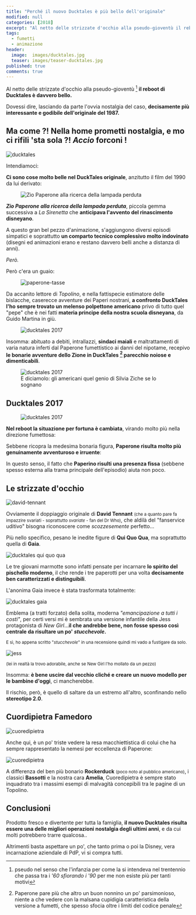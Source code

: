 ```yaml
---
title: "Perché il nuovo Ducktales è più bello dell'originale"
modified: null
categories: [2018]
excerpt: "Al netto delle strizzate d'occhio alla pseudo-gioventù il reboot di Ducktales è davvero bello."
tags:
  - fumetti
  - animazione
header: 
  image:  images/ducktales.jpg
  teaser: images/teaser-ducktales.jpg 
published: true
comments: true
---
```


Al netto delle strizzate d'occhio alla pseudo-gioventù [^pseudo] **il reboot di Ducktales è davvero bello.**

[^pseudo]: pseudo nel senso che l'infanzia per come la si intendeva nel trentennio che passa tra i _'60 sfiorando i '90_ per me non esiste più per tanti motivi

Dovessi dire, lasciando da parte l'ovvia nostalgia del caso, **decisamente più interessante e godibile dell'originale del 1987.**

## Ma come ?! Nella home prometti nostalgia, e mo ci rifili 'sta sola ?! _Accio_ forconi !

![ducktales](https://cdn.mbl.is/frimg/9/30/930496.jpg)

Intendiamoci: 

**Ci sono cose molto belle nel DuckTales originale**, anzitutto il film del 1990 da lui derivato:

<figure>
	<img src="https://images-na.ssl-images-amazon.com/images/I/71IWvIZfvTL._SY445_.jpg" alt="Zio Paperone alla ricerca della lampada perduta">
</figure>

**_Zio Paperone alla ricerca della lampada perduta_**, piccola gemma successiva a _La Sirenetta_ che **anticipava l'avvento del rinascimento disneyano**.

A questo gran bel pezzo d'animazione, s'aggiungono diversi episodi simpatici e soprattutto **un comparto tecnico complessivo molto indovinato** (disegni ed animazioni erano e restano davvero belli anche a distanza di anni).

_Però._

Però c'era un guaio: 

<figure>
<img src="https://www.movimentolibertario.com/wp-content/uploads/2015/02/paperone-tasse.jpg" alt="paperone-tasse">
</figure>

Da accanito lettore di _Topolino_, e nella fattispecie estimatore delle bislacche, caserecce avventure dei Paperi nostrani, **a confronto DuckTales l'ho sempre trovato un melenso polpettone americano** privo di tutto quel "pepe" che è nei fatti **materia principe della nostra scuola disneyana**, da Guido Martina in giù.

<figure>
<img src="https://static.next-episode.net/tv-shows-images/huge/ducktales-2017.jpg" alt="ducktales 2017">
</figure>

Insomma: abituato a debiti, intrallazzi, **sindaci maiali** e maltrattamenti di varia natura inferti dal Paperone fumettistico ai danni del nipotame, recepivo **le bonarie avventure dello Zione in DuckTales [^nonnino] parecchio noiose e dimenticabili**.

[^nonnino]: Paperone pare più che altro un buon nonnino un po' parsimonioso, niente a che vedere con la malsana cupidigia caratteristica della versione a fumetti, che spesso sfocia oltre i limiti del codice penale 

<figure>
<img src="https://outducks.org/webusers/webusers/2008/12/it_tl_2133c_001.jpg" alt="ducktales 2017">
<figcaption>
	E diciamolo: gli americani quel genio di Silvia Ziche se lo sognano
</figcaption>
</figure>

## Ducktales 2017

<figure>
<img src="https://www.iogiocopulito.it/wp-content/uploads/2017/10/IoGiocoPulito_ducktales_disney_italia.jpg" alt="ducktales 2017">
</figure>

**Nel reboot la situazione per fortuna è cambiata**, virando molto più nella direzione fumettosa: 

Sebbene ricopra la medesima bonaria figura, **Paperone risulta molto più genuinamente avventuroso e irruente**: 

In questo senso, il fatto che **Paperino risulti una presenza fissa** (sebbene spesso esterna alla trama principale dell'episodio) aiuta non poco. 

## Le strizzate d'occhio

![david-tennant](https://i1.wp.com/thekingdominsider.com/wp-content/uploads/2017/07/david-tennant-scrooge-mcduck.jpg)

Ovviamente il doppiaggio originale di **David Tennant** <small>(che a quanto pare fa impazzire svariati - soprattutto _svariate_ - fan del Dr Who)</small>, che aldilà del "fanservice uditivo" bisogna riconoscere come _scozzesemente_ perfetto...

Più nello specifico, pesano le inedite figure di **Qui Quo Qua**, ma soprattutto quella di **Gaia**.

![ducktales qui quo qua](https://vignette.wikia.nocookie.net/disney/images/6/66/Huey_Dewey_Louie_DuckTales.jpg)

Le tre giovani marmotte sono infatti pensate per incarnare **lo spirito del pischello moderno**, il che rende i tre paperotti per una volta **decisamente ben caratterizzati e distinguibili**.

L'anonima Gaia invece è stata trasformata totalmente:

![ducktales gaia](https://blog.screenweek.it/wp-content/uploads/2017/06/ducktales-gaia-copertina.jpg)

Emblema (a tratti forzato) della solita, moderna _"emancipazione a tutti i costi"_, per certi versi mi è sembrata una versione infantile della Jess protagonista di _New Girl_...**il che andrebbe bene, non fosse spesso così centrale da risultare un po' _stucchevole_.**

<small>E sì, ho appena scritto "_stucchevole_" in una recensione quindi mi vado a fustigare da solo.</small>

![jess](http://hallofseries.com/wp-content/uploads/2016/04/Jess-Day-New-Girl.jpg)

<small>(lei in realtà la trovo adorabile, anche se New Girl l'ho mollato da un pezzo)</small>

Insomma: **è bene uscire dal vecchio cliché e creare un nuovo modello per le bambine d'oggi**, ci mancherebbe.

Il rischio, però, è quello di saltare da un estremo all'altro, sconfinando nello **stereotipo 2.0**.

## Cuordipietra Famedoro

![cuoredipietra](https://www.serialclick.it/prove/img_tmp/201710/DuckTales-1x07-Zio-Paperone-Cuordipietra-Famedoro.jpg)

Anche qui, è un po' triste vedere la resa macchiettistica di colui che ha sempre rappresentato la nemesi per eccellenza di Paperone:

![cuoredipietra](https://vignette.wikia.nocookie.net/paperpedia/images/d/d6/Il_segreto_di_cuordipietra_005.jpg/revision/latest/scale-to-width-down/250?cb=20171123161059&path-prefix=it)

A differenza del ben più bonario **Rockerduck** <small>(poco noto al pubblico americano)</small>, i classici **Bassotti** e la nostra cara **Amelia**, Cuoredipietra è sempre stato inquadrato tra i massimi esempi di malvagità concepibili tra le pagine di un Topolino.

## Conclusioni

Prodotto fresco e divertente per tutta la famiglia, **il nuovo Ducktales risulta essere una delle migliori operazioni nostalgia degli ultimi anni**, e da cui molti potrebbero trarre qualcosa..

Altrimenti basta aspettare un po', che tanto prima o poi la Disney, vera incarnazione aziendale di PdP, vi si compra tutti.